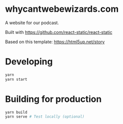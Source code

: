 # whycantwebewizards.com

A website for our podcast.

Built with https://github.com/react-static/react-static

Based on this template: https://html5up.net/story

# Developing

```sh
yarn
yarn start
```

# Building for production

```sh
yarn build
yarn serve # Test locally (optional)
```